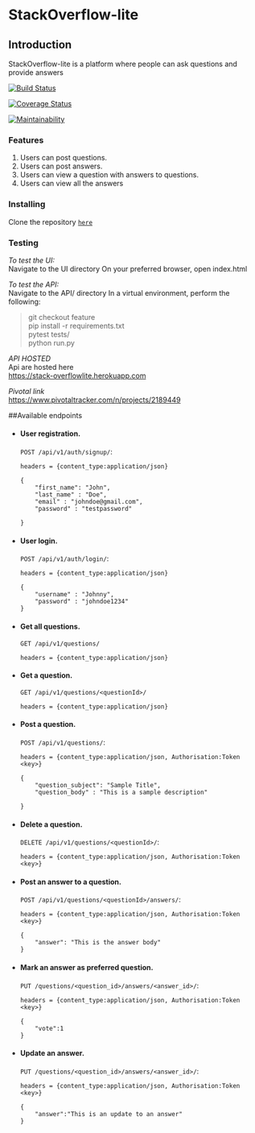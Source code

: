 # StackOverflow-lite
## Introduction
StackOverflow-lite is a platform where people can ask questions and provide answers

[![Build Status](https://travis-ci.org/Adoniswalker/StackOverFlowLite.svg?branch=Chore-add-travis-badge-159859927)](https://travis-ci.org/Adoniswalker/StackOverFlowLite)

[![Coverage Status](https://coveralls.io/repos/github/Adoniswalker/StackOverFlowLite/badge.svg?branch=feature)](https://coveralls.io/github/Adoniswalker/StackOverFlowLite?branch=faeture)

[![Maintainability](https://api.codeclimate.com/v1/badges/d07ddb81fb71a109b9ed/maintainability)](https://codeclimate.com/github/Adoniswalker/StackOverFlowLite/maintainability)
### Features
1. Users can post questions.
2. Users can post answers.
3. Users can view a question with answers to questions.
4. Users can view all the answers

### Installing
Clone the repository [```here```](https://github.com/adoniswalker/StackOverflowlite/)

### Testing
*To test the UI:*\
Navigate to the UI directory
On your preferred browser, open index.html

*To test the API:*\
Navigate to the API/ directory
In a virtual environment, perform the following:

>git checkout feature\
>pip install -r requirements.txt\
>pytest tests/\
>python run.py

*API HOSTED*\
Api are hosted here\
https://stack-overflowlite.herokuapp.com

*Pivotal link*\
https://www.pivotaltracker.com/n/projects/2189449

##Available endpoints
* #### User registration.
    `POST /api/v1/auth/signup/`: 
    ```
    headers = {content_type:application/json}

    {
        "first_name": "John",
        "last_name" : "Doe",
        "email" : "johndoe@gmail.com",
        "password" : "testpassword"

    }
    ```

* #### User login.
    `POST /api/v1/auth/login/`: 
    ```
    headers = {content_type:application/json}

    {
        "username" : "Johnny",
        "password" : "johndoe1234"
    }
    ```

* #### Get all questions.
    `GET /api/v1/questions/`
    ```
    headers = {content_type:application/json}
    ```


* #### Get a question.   
    `GET /api/v1/questions/<questionId>/` 
    ```
    headers = {content_type:application/json} 
    ```
    
* #### Post a question.
    `POST /api/v1/questions/`: 
    ```
    headers = {content_type:application/json, Authorisation:Token <key>}

    {
        "question_subject": "Sample Title",
        "question_body" : "This is a sample description"

    }
    ```

* #### Delete a question.
    `DELETE /api/v1/questions/<questionId>/`:
    ```
    headers = {content_type:application/json, Authorisation:Token <key>}

    ```


* #### Post an answer to a question.
    `POST /api/v1/questions/<questionId>/answers/`:
    ```
    headers = {content_type:application/json, Authorisation:Token <key>}

    {
        "answer": "This is the answer body"
    }
    ```
* #### Mark an answer as preferred question.
    `PUT /questions/<question_id>/answers/<answer_id>/`:
    ```
    headers = {content_type:application/json, Authorisation:Token <key>}

    {
        "vote":1
    }
    ```
* #### Update an answer.
    `PUT /questions/<question_id>/answers/<answer_id>/`:
    ```
    headers = {content_type:application/json, Authorisation:Token <key>}

    {
        "answer":"This is an update to an answer"
    }
    ```
